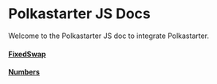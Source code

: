 # Polkastarter JS Docs

Welcome to the Polkastarter JS doc to integrate Polkastarter.

#### [FixedSwap](/docs/SWAP.md)

#### [Numbers](/docs/NUMBERS.md)

